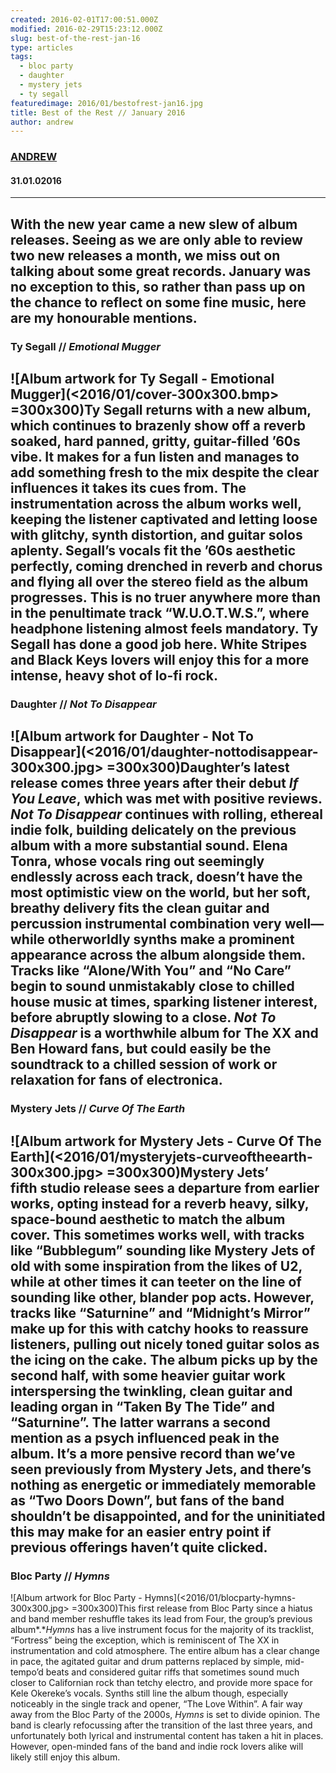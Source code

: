 ```yaml
---
created: 2016-02-01T17:00:51.000Z
modified: 2016-02-29T15:23:12.000Z
slug: best-of-the-rest-jan-16
type: articles
tags:
  - bloc party
  - daughter
  - mystery jets
  - ty segall
featuredimage: 2016/01/bestofrest-jan16.jpg
title: Best of the Rest // January 2016
author: andrew
---
```

### [ANDREW](<https://twitter.com/andrewbridge>)
#### 31\.01.02016
------
With the new year came a new slew of album releases. Seeing as we are only able to review two new releases a month, we miss out on talking about some great records. January was no exception to this, so rather than pass up on the chance to reflect on some fine music, here are my honourable mentions.
------
### Ty Segall // *Emotional Mugger*
![Album artwork for Ty Segall - Emotional Mugger](<2016/01/cover-300x300.bmp> =300x300)Ty Segall returns with a new album, which continues to brazenly show off a reverb soaked, hard panned, gritty, guitar-filled ’60s vibe. It makes for a fun listen and manages to add something fresh to the mix despite the clear influences it takes its cues from. The instrumentation across the album works well, keeping the listener captivated and letting loose with glitchy, synth distortion, and guitar solos aplenty. Segall’s vocals fit the ’60s aesthetic perfectly, coming drenched in reverb and chorus and flying all over the stereo field as the album progresses. This is no truer anywhere more than in the penultimate track “W.U.O.T.W.S.”, where headphone listening almost feels mandatory. Ty Segall has done a good job here. White Stripes and Black Keys lovers will enjoy this for a more intense, heavy shot of lo-fi rock.
------
### Daughter // *Not To Disappear*
![Album artwork for Daughter - Not To Disappear](<2016/01/daughter-nottodisappear-300x300.jpg> =300x300)Daughter’s latest release comes three years after their debut *If You Leave*, which was met with positive reviews. *Not To Disappear* continues with rolling, ethereal indie folk, building delicately on the previous album with a more substantial sound. Elena Tonra, whose vocals ring out seemingly endlessly across each track, doesn’t have the most optimistic view on the world, but her soft, breathy delivery fits the clean guitar and percussion instrumental combination very well—while otherworldly synths make a prominent appearance across the album alongside them. Tracks like “Alone/With You” and “No Care” begin to sound unmistakably close to chilled house music at times, sparking listener interest, before abruptly slowing to a close.
*Not To Disappear* is a worthwhile album for The XX and Ben Howard fans, but could easily be the soundtrack to a chilled session of work or relaxation for fans of electronica.
------
### Mystery Jets // *Curve Of The Earth*
![Album artwork for Mystery Jets - Curve Of The Earth](<2016/01/mysteryjets-curveoftheearth-300x300.jpg> =300x300)Mystery Jets’ fifth studio release sees a departure from earlier works, opting instead for a reverb heavy, silky, space-bound aesthetic to match the album cover. This sometimes works well, with tracks like “Bubblegum” sounding like Mystery Jets of old with some inspiration from the likes of U2, while at other times it can teeter on the line of sounding like other, blander pop acts. However, tracks like “Saturnine” and “Midnight’s Mirror” make up for this with catchy hooks to reassure listeners, pulling out nicely toned guitar solos as the icing on the cake. The album picks up by the second half, with some heavier guitar work interspersing the twinkling, clean guitar and leading organ in “Taken By The Tide” and “Saturnine”. The latter warrans a second mention as a psych influenced peak in the album.
It’s a more pensive record than we’ve seen previously from Mystery Jets, and there’s nothing as energetic or immediately memorable as “Two Doors Down”, but fans of the band shouldn’t be disappointed, and for the uninitiated this may make for an easier entry point if previous offerings haven’t quite clicked.
------
### Bloc Party // *Hymns*
![Album artwork for Bloc Party - Hymns](<2016/01/blocparty-hymns-300x300.jpg> =300x300)This first release from Bloc Party since a hiatus and band member reshuffle takes its lead from Four, the group’s previous album*.**Hymns* has a live instrument focus for the majority of its tracklist, “Fortress” being the exception, which is reminiscent of The XX in instrumentation and cold atmosphere. The entire album has a clear change in pace, the agitated guitar and drum patterns replaced by simple, mid-tempo’d beats and considered guitar riffs that sometimes sound much closer to Californian rock than tetchy electro, and provide more space for Kele Okereke’s vocals. Synths still line the album though, especially noticeably in the single track and opener, “The Love Within”.
A fair way away from the Bloc Party of the 2000s, *Hymns* is set to divide opinion. The band is clearly refocussing after the transition of the last three years, and unfortunately both lyrical and instrumental content has taken a hit in places. However, open-minded fans of the band and indie rock lovers alike will likely still enjoy this album.